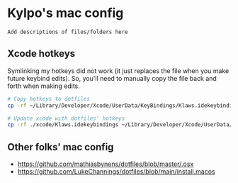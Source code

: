 # Kylpo's mac config

`Add descriptions of files/folders here`

## Xcode hotkeys

Symlinking my hotkeys did not work (it just replaces the file when you make future keybind edits). So, you'll need to manually copy the file back and forth when making edits.

```bash
# Copy hotkeys to dotfiles
cp -rf ~/Library/Developer/Xcode/UserData/KeyBindings/Klaws.idekeybindings ./xcode/Klaws.idekeybindings

# Update xcode with dotfiles' hotkeys
cp -rf ./xcode/Klaws.idekeybindings ~/Library/Developer/Xcode/UserData/KeyBindings/Klaws.idekeybindings
```

## Other folks' mac config
- https://github.com/mathiasbynens/dotfiles/blob/master/.osx
- https://github.com/LukeChannings/dotfiles/blob/main/install.macos
